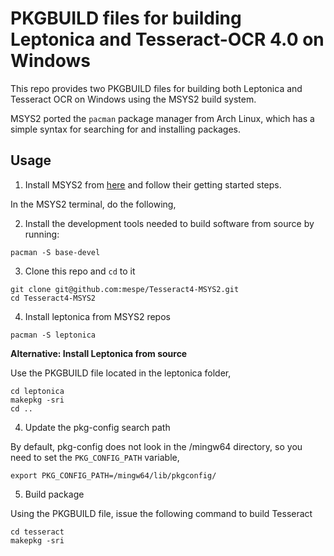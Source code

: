 # PKGBUILD files for building Leptonica and Tesseract-OCR 4.0 on Windows

This repo provides two PKGBUILD files for building both Leptonica and Tesseract OCR on Windows using the MSYS2 build system.

MSYS2 ported the `pacman` package manager from Arch Linux, which has a simple syntax for searching for and installing packages. 

## Usage

1. Install MSYS2 from [here](https://www.msys2.org/) and follow their getting started steps.

In the MSYS2 terminal, do the following,

2. Install the development tools needed to build software from source by running:

```
pacman -S base-devel
```

3. Clone this repo and `cd` to it

```
git clone git@github.com:mespe/Tesseract4-MSYS2.git
cd Tesseract4-MSYS2
```

4. Install leptonica from MSYS2 repos

```
pacman -S leptonica
```

**Alternative: Install Leptonica from source**

Use the PKGBUILD file located in the leptonica folder,

```
cd leptonica
makepkg -sri
cd ..
```

4. Update the pkg-config search path

By default, pkg-config does not look in the /mingw64 directory, so you need to set the `PKG_CONFIG_PATH` variable,

```
export PKG_CONFIG_PATH=/mingw64/lib/pkgconfig/
```

5. Build package

Using the PKGBUILD file, issue the following command to build Tesseract

```
cd tesseract
makepkg -sri
```

